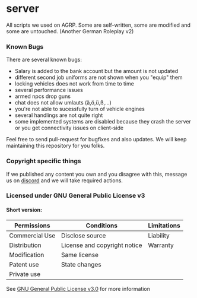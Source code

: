 # server
All scripts we used on AGRP. Some are self-written, some are modified and some are untouched. (Another German Roleplay v2)

### Known Bugs
There are several known bugs:
- Salary is added to the bank account but the amount is not updated 
- different second job uniforms are not shown when you "equip" them
- locking vehicles does not work from time to time
- several performance issues
- armed npcs drop guns
- chat does not allow umlauts (ä,ö,ü,ß,...)
- you're not able to sucessfully turn of vehicle engines
- several handlings are not quite right
- some implemented systems are disabled because they crash the server or you get connectivity issues on client-side

Feel free to send pull-request for bugfixes and also updates. We will keep maintaining this repository for you folks.

### Copyright specific things
If we published any content you own and you disagree with this, message us on [discord](https://discordapp.com/invite/FKfU9WM) and we will take required actions.

### Licensed under GNU General Public License v3
#### Short version:
|	Permissions	|	Conditions	|	Limitations	|
|-----------------------|-----------------------|-----------------------|
| Commercial Use	| Disclose source	| Liability		|
| Distribution		| License and copyright notice	| Warranty	|
| Modification		| Same license		|			|
| Patent use		| State changes		|			|
| Private use		|			|			|

See [GNU General Public License v3.0](https://choosealicense.com/licenses/gpl-3.0/) for more information
